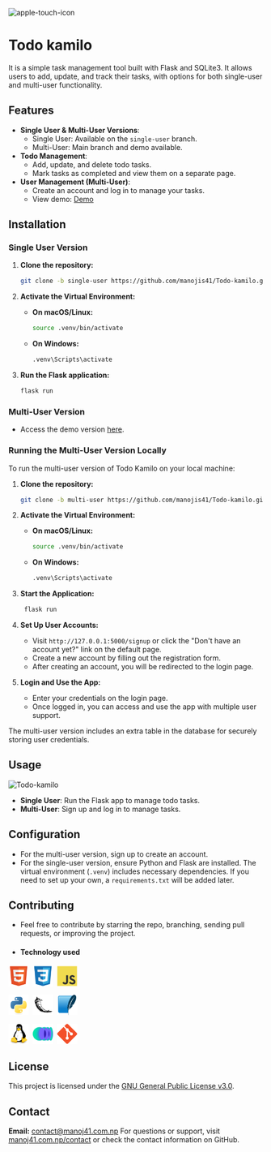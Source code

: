 ![apple-touch-icon](https://github.com/manojis41/Todo-kamilo/assets/126950007/7f091e38-3e3d-4aef-8241-ca2711809a08)
# Todo kamilo

It is a simple task management tool built with Flask and SQLite3. It allows users to add, update, and track their tasks, with options for both single-user and multi-user functionality.

## Features

- **Single User & Multi-User Versions**:
  - Single User: Available on the `single-user` branch.
  - Multi-User: Main branch and demo available.
- **Todo Management**:
  - Add, update, and delete todo tasks.
  - Mark tasks as completed and view them on a separate page.
- **User Management (Multi-User)**:
  - Create an account and log in to manage your tasks.
  - View demo: [Demo](https://manojis41.pythonanywhere.com)
## Installation

### Single User Version

1. **Clone the repository:**
   ```bash
   git clone -b single-user https://github.com/manojis41/Todo-kamilo.git
   ```
1. **Activate the Virtual Environment:**

   - **On macOS/Linux:**
     ```bash
     source .venv/bin/activate
     ```

   - **On Windows:**
     ```bash
     .venv\Scripts\activate
     ```
3. **Run the Flask application:**
   ```bash
   flask run
   ```

### Multi-User Version

- Access the demo version [here](https://manojis41.pythonanywhere.com).

### Running the Multi-User Version Locally

To run the multi-user version of Todo Kamilo on your local machine:

1. **Clone the repository:**
   ```bash
   git clone -b multi-user https://github.com/manojis41/Todo-kamilo.git
   ```
2. **Activate the Virtual Environment:**

   - **On macOS/Linux:**
     ```bash
     source .venv/bin/activate
     ```

   - **On Windows:**
     ```bash
     .venv\Scripts\activate
     ```

3. **Start the Application:**

   ```bash
    flask run
   ```

4. **Set Up User Accounts:**

   - Visit `http://127.0.0.1:5000/signup` or click the "Don't have an account yet?" link on the default page.
   - Create a new account by filling out the registration form.
   - After creating an account, you will be redirected to the login page.

5. **Login and Use the App:**

   - Enter your credentials on the login page.
   - Once logged in, you can access and use the app with multiple user support.

The multi-user version includes an extra table in the database for securely storing user credentials.

## Usage

![Todo-kamilo](https://github.com/manojis41/Todo-kamilo/assets/126950007/11332947-0733-4955-920c-155549ef2980)
- **Single User**: Run the Flask app to manage todo tasks.
- **Multi-User**: Sign up and log in to manage tasks.

## Configuration

- For the multi-user version, sign up to create an account.
- For the single-user version, ensure Python and Flask are installed. The virtual environment (`.venv`) includes necessary dependencies. If you need to set up your own, a `requirements.txt` will be added later.

## Contributing

- Feel free to contribute by starring the repo, branching, sending pull requests, or improving the project.
- <h4>Technology used</h4>
<div>
  <img src="https://github.com/devicons/devicon/blob/master/icons/html5/html5-original.svg" title="HTML5" alt="HTML" width="40" height="40"/>&nbsp;
  <img src="https://github.com/devicons/devicon/blob/master/icons/css3/css3-original.svg"  title="CSS3" alt="CSS" width="40" height="40"/>&nbsp;
  <img src="https://github.com/devicons/devicon/blob/master/icons/javascript/javascript-original.svg" title="JavaScript" alt="JavaScript" width="40" height="40"/>&nbsp;
  
  <img src="https://github.com/devicons/devicon/blob/master/icons/python/python-original.svg" title="Python"  alt="Python" width="40" height="40"/>&nbsp;
  <img src="https://github.com/devicons/devicon/blob/master/icons/flask/flask-original.svg" title="Flask"  alt="Flask" width="40" height="40"/>&nbsp;
  <img src="https://github.com/devicons/devicon/blob/master/icons/sqlite/sqlite-original.svg" title="SQLite"  alt="SQLite" width="40" height="40"/>&nbsp;

  <img src="https://github.com/devicons/devicon/blob/master/icons/linux/linux-original.svg" title="Linux"  alt="Linux" width="40" height="40"/>&nbsp;
  <img src="https://github.com/VSCodium/vscodium/raw/master/icons/stable/codium_cnl.svg" title="VSCodium"  alt="VSCodium" width="40" height="40"/>&nbsp;
  <img src="https://github.com/devicons/devicon/blob/master/icons/git/git-original.svg" title="Git"  alt="Git" width="40" height="40"/>&nbsp;
</div>

## License

This project is licensed under the [GNU General Public License v3.0](https://www.gnu.org/licenses/gpl-3.0.html).

## Contact
**Email:** [contact@manoj41.com.np](mailto:contact@manoj41.com.np)
For questions or support, visit [manoj41.com.np/contact](https://manoj41.com.np/contact) or check the contact information on GitHub.

